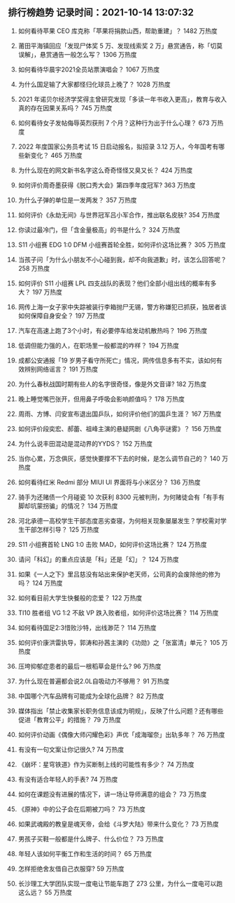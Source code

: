 
## 排行榜趋势 记录时间：2021-10-14 13:07:32
  
  1. 如何看待苹果 CEO 库克称「苹果将捐款山西，帮助重建」？ 1482 万热度
    
  2. 莆田平海镇回应「发现尸体奖 5 万、发现线索奖 2 万」悬赏通告，称「切莫误解」，悬赏通告一般怎么写？ 1306 万热度
    
  3. 如何看待华晨宇2021全员站票演唱会？ 1067 万热度
    
  4. 为什么国足输了大家都怪归化球员上晚了？ 1028 万热度
    
  5. 2021 年诺贝尔经济学奖得主曾研究发现「多读一年书收入更高」，教育与收入真的存在因果关系吗？ 745 万热度
    
  6. 如何看待女子发帖侮辱英烈获刑 7 个月？这种行为出于什么心理？ 673 万热度
    
  7. 2022 年度国家公务员考试 15 日启动报名，拟招录 3.12 万人，今年国考有哪些新变化？ 465 万热度
    
  8. 为什么现在的网文新书名字这么奇奇怪怪又臭又长？ 424 万热度
    
  9. 如何评价周奇墨获得《脱口秀大会》第四季年度冠军? 363 万热度
    
  10. 为什么子弹的单位是一发两发？ 357 万热度
    
  11. 如何评价《永劫无间》与世界冠军吕小军合作，推出联名皮肤? 354 万热度
    
  12. 你读过最冷门，但「含金量极高」的书是什么？ 324 万热度
    
  13. S11 小组赛 EDG 1:0 DFM 小组赛首轮全胜，如何评价这场比赛？ 305 万热度
    
  14. 当孩子问「为什么小朋友不小心碰到我，却不向我道歉」时，该怎么回答呢？ 258 万热度
    
  15. 如何评价 S11 小组赛 LPL 四支战队的表现？他们全部小组出线的概率有多大？ 197 万热度
    
  16. 网传上海一女子家中失踪被装行李箱抛尸无锡，警方称嫌犯已抓获，独居者该如何保障自身安全？ 197 万热度
    
  17. 汽车在高速上跑了3个小时，有必要停车给发动机散热吗？ 196 万热度
    
  18. 低调但能力强的人，在职场里一般都混的咋样？ 194 万热度
    
  19. 成都公安通报「19 岁男子看守所死亡」情况，网传信息多有不实，该如何有效辨别网络谣言？ 191 万热度
    
  20. 为什么春秋战国时期有些人的名字很奇怪，像是外文音译? 182 万热度
    
  21. 晚上睡觉嘴巴张开，但用鼻子呼吸会影响颜值吗？ 178 万热度
    
  22. 周雨、方博、闫安宣布退出国乒队，如何评价他们的国乒生涯？ 167 万热度
    
  23. 如何评价段奕宏、郝蕾、祖峰主演的悬疑网剧《八角亭谜雾》？ 156 万热度
    
  24. 为什么说丰田混动是混动界的YYDS？ 152 万热度
    
  25. 当你心累，万念俱灰，感觉快要撑不下去的时候，是怎么调节自己的？ 140 万热度
    
  26. 如何看待红米 Redmi 部分 MIUI UI 界面将与小米区分？ 136 万热度
    
  27. 骑手为还赌债一个月碰瓷 10 次获利 8300 元被判刑，为何赌徒会有「有手有脚却坑蒙拐骗」的情况？ 134 万热度
    
  28. 河北承德一高校学生干部态度恶劣查寝，为何相关现象屡屡发生？学校需对学生干部怎样引导？ 125 万热度
    
  29. S11 小组赛首轮 LNG 1:0 击败 MAD，如何评价这场比赛？ 124 万热度
    
  30. 请问「科幻」的重点应该是「科」还是「幻」？ 124 万热度
    
  31. 如果《一人之下》里吕慈没有站出来保护老天师，公司真的会废除他的修为吗？ 124 万热度
    
  32. 如何看目前大学生快餐般的恋爱？ 122 万热度
    
  33. TI10 胜者组 VG 1:2 不敌 VP 跌入败者组，如何评价这场比赛？ 114 万热度
    
  34. 如何看待国足2:3惜败沙特，出线渺茫？ 114 万热度
    
  35. 如何评价康洪雷执导，郭涛和孙茜主演的《功勋》之「张富清」单元？ 105 万热度
    
  36. 压垮抑郁症患者的最后一根稻草会是什么? 96 万热度
    
  37. 为什么现在普遍都会说2.0L自吸动力不够用？ 91 万热度
    
  38. 中国哪个汽车品牌有可能成为全球化品牌？ 82 万热度
    
  39. 媒体指出「禁止收集家长职务信息该成为明规」，反映了什么问题？还有哪些促进「教育公平」的措施？ 79 万热度
    
  40. 如何评价动画《偶像大师闪耀色彩》声优「成海瑠奈」出轨多年？ 76 万热度
    
  41. 有没有一句文案让你记很久? 74 万热度
    
  42. 《崩坏：星穹铁道》作为买断制上线的可能性有多少？ 74 万热度
    
  43. 有没有适合年轻人的手表? 74 万热度
    
  44. 如何在课题没有进展的情况下，讲一场让导师满意的组会？ 73 万热度
    
  45. 《原神》中的公子会在后期被刀吗？ 73 万热度
    
  46. 如果武魂殿的教皇是魂天帝，会给《斗罗大陆》带来什么变化？ 73 万热度
    
  47. 男孩子买鞋一般都是什么牌子、什么价位？ 73 万热度
    
  48. 年轻人该如何平衡工作和生活的时间？ 65 万热度
    
  49. 怎样拒绝舍友借自己衣服穿? 59 万热度
    
  50. 长沙理工大学团队实现一度电让节能车跑了 273 公里，为什么一度电可以跑这么远？ 55 万热度
    